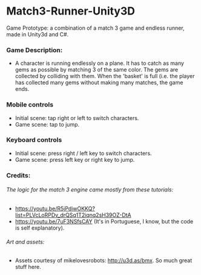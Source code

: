 # Match3-Runner-Unity3D
Game Prototype: a combination of a match 3 game and endless runner, made in Unity3d and C#.

### Game Description:
- A character is running endlessly on a plane. It has to catch as many gems as possible by matching 3 of the same color. The gems are collected by colliding with them. When the 'basket' is full (i.e. the player has collected many gems without making many matches, the game ends. 

### Mobile controls 
- Initial scene: tap right or left to switch characters.  
- Game scene: tap to jump. 

### Keyboard controls
- Initial scene: press right / left key to switch characters. 
- Game scene: press left key or right key to jump. 

### Credits: 

###### The logic for the match 3 engine came mostly from these tutorials:
- https://youtu.be/R5jPdiwOKKQ?list=PLVcLoRPDv_drQSq1T2iqnq2sH39OZ-DtA
- https://youtu.be/7uF3NSfsCAY (It's in Portuguese, I know, but the code is self explanatory). 

###### Art and assets:
- Assets courtesy of mikelovesrobots: http://u3d.as/bmx. So much great stuff here.
